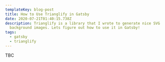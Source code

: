 ```yaml
---
templateKey: blog-post
title: How to Use Trianglify in Gatsby
date: 2020-07-21T01:40:15.738Z
description: Trianglify is a library that I wrote to generate nice SVG
  background images. Lets figure out how to use it in Gatsby!
tags:
  - gatsby
  - trianglify
---
```

TBC